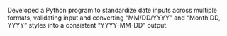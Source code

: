 Developed a Python program to standardize date inputs across multiple formats, validating input and converting “MM/DD/YYYY” and “Month DD, YYYY” styles into a consistent “YYYY-MM-DD” output.
